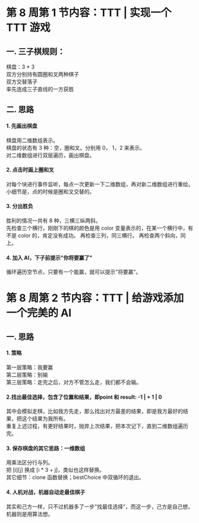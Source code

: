 # 第 8 周第 1 节内容：TTT | 实现一个 TTT 游戏
## 一. 三子棋规则：  
棋盘：3 * 3  
双方分别持有圆圈和叉两种棋子  
双方交替落子  
率先连成三子直线的一方获胜

## 二. 思路
#### 1. 先画出棋盘 
棋盘用二维数组表示。  
棋盘的状态有 3 种：空，圈和叉。分别用 0， 1，2 来表示。  
对二维数组进行双层遍历，画出棋盘。

#### 2. 点击时画上圈和叉
对每个块进行事件监听，每点一次更新一下二维数组，再对新二维数组进行重绘。  
小细节是，点的时候是圈和叉交替的。

#### 3. 分出胜负
胜利的情况一共有 8 种，三横三纵两斜。  
先检查三个横行，刚刚下的棋的颜色是用 color 变量表示的，在某一个横行中，有不是 color 的，肯定没有成功。
再检查三列，同三横行。
再检查两个斜向，同上。

#### 4. 加入 AI，下子前提示"你将要赢了"
循环遍历空节点，只要有一个能赢，就可以提示"将要赢"。


# 第 8 周第 2 节内容：TTT | 给游戏添加一个完美的 AI
## 一. 思路
#### 1. 策略
第一层策略：我要赢  
第二层策略：别输  
第三层策略：走完之后，对方不管怎么走，我们都不会输。

#### 2.找出最佳选择，包含了位置和结果，即point 和 result: -1 | + 1 | 0
其中会模拟走棋，比如我方先走，那么找出对方最差的结果，即是我方最好的结果，把这个结果为我所有。  
重复上述过程，有更好结果时，抛弃上次结果，把本次记下，直到二维数组遍历完。

#### 3. 保存棋盘的其它思路：一维数组
用乘法区分行与列。  
把 [i][j] 换成 [i * 3 + j]，类似也这样替换。  
其它细节：clone 函数替换；bestChoice 中双循环的退出。

#### 4. 人机对战，机器自动走最佳棋子
其实和己方一样，只不过机器多了一步"找最佳选择"，而这一步，己方是自己想，机器则是用算法想。




